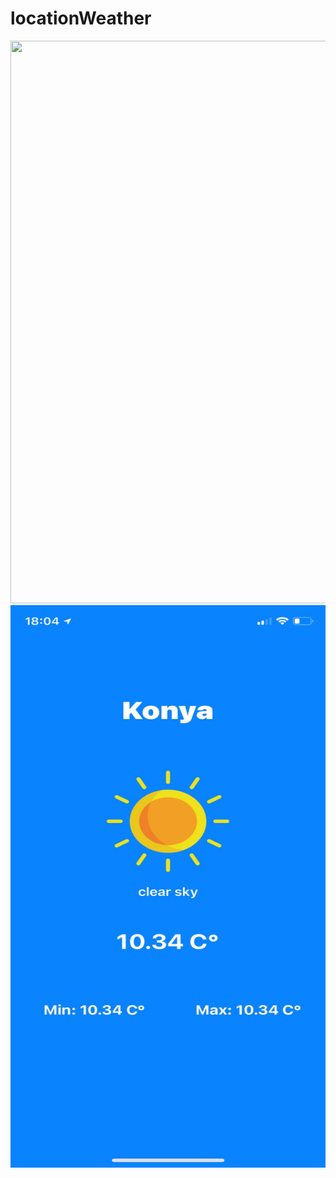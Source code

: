 # locationWeather
<img src="https://user-images.githubusercontent.com/103604558/197086298-2a152e8e-7ba7-4227-b479-7c7409142f93.jpeg" width="650" height="900" >
<img src="https://raw.githubusercontent.com/omerUnver/locationWeather/main/images/9235cad7-2a94-4af8-9d97-85979fe374ff.jpg" width="650" height="900" >